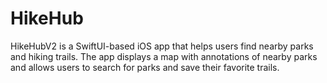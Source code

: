 # HikeHub
HikeHubV2 is a SwiftUI-based iOS app that helps users find nearby parks and hiking trails. The app displays a map with annotations of nearby parks and allows users to search for parks and save their favorite trails.
